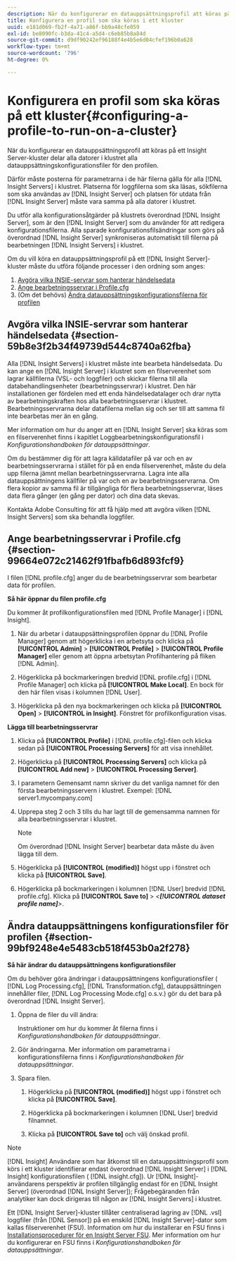 ```yaml
---
description: När du konfigurerar en datauppsättningsprofil att köras på ett Insight Server-kluster delar alla datorer i klustret alla datauppsättningskonfigurationsfiler för den profilen.
title: Konfigurera en profil som ska köras i ett kluster
uuid: e181d069-fb2f-4a71-a86f-bb9a48cfe059
exl-id: be8090fc-b3da-41c4-a5d4-c6eb85b8a84d
source-git-commit: d9df90242ef96188f4e4b5e6d04cfef196b0a628
workflow-type: tm+mt
source-wordcount: '796'
ht-degree: 0%

---
```


# Konfigurera en profil som ska köras på ett kluster{#configuring-a-profile-to-run-on-a-cluster}

När du konfigurerar en datauppsättningsprofil att köras på ett Insight Server-kluster delar alla datorer i klustret alla datauppsättningskonfigurationsfiler för den profilen.

Därför måste posterna för parametrarna i de här filerna gälla för alla [!DNL Insight Servers] i klustret. Platserna för loggfilerna som ska läsas, sökfilerna som ska användas av [!DNL Insight Server] och platsen för utdata från [!DNL Insight Server] måste vara samma på alla datorer i klustret.

Du utför alla konfigurationsåtgärder på klustrets överordnad [!DNL Insight Server], som är den [!DNL Insight Server] som du använder för att redigera konfigurationsfilerna. Alla sparade konfigurationsfilsändringar som görs på överordnad [!DNL Insight Server] synkroniseras automatiskt till filerna på bearbetningen [!DNL Insight Servers] i klustret.

Om du vill köra en datauppsättningsprofil på ett [!DNL Insight Server]-kluster måste du utföra följande processer i den ordning som anges:

1. [Avgöra vilka INSIE-servrar som hanterar händelsedata](../../../../../../home/c-inst-svr/c-install-ins-svr/c-ins-svr-clstrs/c-inst-ins-svr-clstr/c-inst-proc-clstr/c-config-prof-run-clstr.md#section-59b8e3f2b34f49739d544c8740a62fba)
1. [Ange bearbetningsservrar i Profile.cfg](../../../../../../home/c-inst-svr/c-install-ins-svr/c-ins-svr-clstrs/c-inst-ins-svr-clstr/c-inst-proc-clstr/c-config-prof-run-clstr.md#section-99664e072c21462f91fbafb6d893fcf9)
1. (Om det behövs) [Ändra datauppsättningskonfigurationsfilerna för profilen](../../../../../../home/c-inst-svr/c-install-ins-svr/c-ins-svr-clstrs/c-inst-ins-svr-clstr/c-inst-proc-clstr/c-config-prof-run-clstr.md#section-99bf9248e4e5483cb518f453b0a2f278)

## Avgöra vilka INSIE-servrar som hanterar händelsedata {#section-59b8e3f2b34f49739d544c8740a62fba}

Alla [!DNL Insight Servers] i klustret måste inte bearbeta händelsedata. Du kan ange en [!DNL Insight Server] i klustret som en filserverenhet som lagrar källfilerna (VSL- och loggfiler) och skickar filerna till alla databehandlingsenheter (bearbetningsservrar) i klustret. Den här installationen ger fördelen med ett enda händelsedatalager och drar nytta av bearbetningskraften hos alla bearbetningsservrar i klustret. Bearbetningsservrarna delar datafilerna mellan sig och ser till att samma fil inte bearbetas mer än en gång.

Mer information om hur du anger att en [!DNL Insight Server] ska köras som en filserverenhet finns i kapitlet Loggbearbetningskonfigurationsfil i *Konfigurationshandboken för datauppsättningar*.

Om du bestämmer dig för att lagra källdatafiler på var och en av bearbetningsservrarna i stället för på en enda filserverenhet, måste du dela upp filerna jämnt mellan bearbetningsservrarna. Lagra inte alla datauppsättningens källfiler på var och en av bearbetningsservrarna. Om flera kopior av samma fil är tillgängliga för flera bearbetningsservrar, läses data flera gånger (en gång per dator) och dina data skevas.

Kontakta Adobe Consulting för att få hjälp med att avgöra vilken [!DNL Insight Servers] som ska behandla loggfiler.

## Ange bearbetningsservrar i Profile.cfg {#section-99664e072c21462f91fbafb6d893fcf9}

I filen [!DNL profile.cfg] anger du de bearbetningsservrar som bearbetar data för profilen.

**Så här öppnar du filen profile.cfg**

Du kommer åt profilkonfigurationsfilen med [!DNL Profile Manager] i [!DNL Insight].

1. När du arbetar i datauppsättningsprofilen öppnar du [!DNL Profile Manager] genom att högerklicka i en arbetsyta och klicka på **[!UICONTROL Admin]** > **[!UICONTROL Profile]** > **[!UICONTROL Profile Manager]** eller genom att öppna arbetsytan Profilhantering på fliken [!DNL Admin].

1. Högerklicka på bockmarkeringen bredvid [!DNL profile.cfg] i [!DNL Profile Manager] och klicka på **[!UICONTROL Make Local]**. En bock för den här filen visas i kolumnen [!DNL User].

1. Högerklicka på den nya bockmarkeringen och klicka på **[!UICONTROL Open]** > **[!UICONTROL in Insight]**. Fönstret för profilkonfiguration visas.

**Lägga till bearbetningsservrar**

1. Klicka på **[!UICONTROL Profile]** i [!DNL profile.cfg]-filen och klicka sedan på **[!UICONTROL Processing Servers]** för att visa innehållet.

1. Högerklicka på **[!UICONTROL Processing Servers]** och klicka på **[!UICONTROL Add new]** > **[!UICONTROL Processing Server]**.

1. I parametern Gemensamt namn skriver du det vanliga namnet för den första bearbetningsservern i klustret. Exempel: [!DNL server1.mycompany.com]
1. Upprepa steg 2 och 3 tills du har lagt till de gemensamma namnen för alla bearbetningsservrar i klustret.

   >[!NOTE]
   >
   >Om överordnad [!DNL Insight Server] bearbetar data måste du även lägga till dem.

1. Högerklicka på **[!UICONTROL (modified)]** högst upp i fönstret och klicka på **[!UICONTROL Save]**.

1. Högerklicka på bockmarkeringen i kolumnen [!DNL User] bredvid [!DNL profile.cfg]. Klicka på **[!UICONTROL Save to]** > *&lt;**[!UICONTROL dataset profile name]**>*.

## Ändra datauppsättningens konfigurationsfiler för profilen {#section-99bf9248e4e5483cb518f453b0a2f278}

**Så här ändrar du datauppsättningens konfigurationsfiler**

Om du behöver göra ändringar i datauppsättningens konfigurationsfiler ( [!DNL Log Processing.cfg], [!DNL Transformation.cfg], datauppsättningen innehåller filer, [!DNL Log Processing Mode.cfg] o.s.v.) gör du det bara på överordnad [!DNL Insight Server].

1. Öppna de filer du vill ändra:

   Instruktioner om hur du kommer åt filerna finns i *Konfigurationshandboken för datauppsättningar*.
1. Gör ändringarna. Mer information om parametrarna i konfigurationsfilerna finns i *Konfigurationshandboken för datauppsättningar*.
1. Spara filen.

   1. Högerklicka på **[!UICONTROL (modified)]** högst upp i fönstret och klicka på **[!UICONTROL Save]**.

   1. Högerklicka på bockmarkeringen i kolumnen [!DNL User] bredvid filnamnet.
   1. Klicka på **[!UICONTROL Save to]** och välj önskad profil.

>[!NOTE]
>
>[!DNL Insight] Användare som har åtkomst till en datauppsättningsprofil som körs i ett kluster identifierar endast överordnad  [!DNL Insight Server] i  [!DNL Insight] konfigurationsfilen (  [!DNL insight.cfg]). Ur [!DNL Insight]-användarens perspektiv är profilen tillgänglig endast för en [!DNL Insight Server] (överordnad [!DNL Insight Server]); Frågebegäranden från analytiker kan dock dirigeras till någon av [!DNL Insight Servers] i klustret.

Ett [!DNL Insight Server]-kluster tillåter centraliserad lagring av [!DNL .vsl] loggfiler (från [!DNL Sensor]) på en enskild [!DNL Insight Server]-dator som kallas filserverenhet (FSU). Information om hur du installerar en FSU finns i [Installationsprocedurer för en Insight Server FSU](../../../../../../home/c-inst-svr/c-install-ins-svr/t-inst-proc-fsu.md#task-e4a4a791b6694119ba45b36f3e573016). Mer information om hur du konfigurerar en FSU finns i *Konfigurationshandboken för datauppsättningar*.
